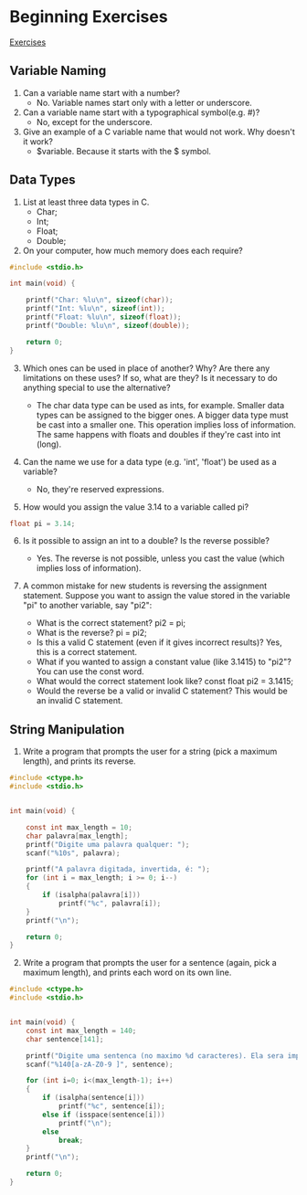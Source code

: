# Beginning Exercises

[Exercises](https://en.wikibooks.org/wiki/C_Programming/Beginning_exercises)

## Variable Naming

1. Can a variable name start with a number?
    - No. Variable names start only with a letter or underscore.
2. Can a variable name start with a typographical symbol(e.g. #)?
    - No, except for the underscore.
3. Give an example of a C variable name that would not work. Why doesn't it work? 
    - $variable. Because it starts with the $ symbol.


## Data Types

1. List at least three data types in C.
    - Char;
    - Int;
    - Float;
    - Double;
2. On your computer, how much memory does each require?
```C
#include <stdio.h>

int main(void) {

    printf("Char: %lu\n", sizeof(char));
    printf("Int: %lu\n", sizeof(int));
    printf("Float: %lu\n", sizeof(float));
    printf("Double: %lu\n", sizeof(double));

    return 0;
}
```
3. Which ones can be used in place of another? Why? Are there any limitations on these uses? If so, what are they? Is it necessary to do anything special to use the alternative?
    - The char data type can be used as ints, for example. Smaller data types can be assigned to the bigger ones. A bigger data type must be cast into a smaller one. This operation implies loss of information. The same happens with floats and doubles if they're cast into int (long).

4. Can the name we use for a data type (e.g. 'int', 'float') be used as a variable?
    - No, they're reserved expressions.

5. How would you assign the value 3.14 to a variable called pi?
```C
float pi = 3.14;
```

6. Is it possible to assign an int to a double? Is the reverse possible?
     - Yes. The reverse is not possible, unless you cast the value (which implies loss of information).

7. A common mistake for new students is reversing the assignment statement. Suppose you want to assign the value stored in the variable "pi" to another variable, say "pi2":

    - What is the correct statement? pi2 = pi;
    - What is the reverse? pi = pi2;
    - Is this a valid C statement (even if it gives incorrect results)? Yes, this is a correct statement.
    - What if you wanted to assign a constant value (like 3.1415) to "pi2"? You can use the const word.
    - What would the correct statement look like? const float pi2 = 3.1415;
    - Would the reverse be a valid or invalid C statement? This would be an invalid C statement.


## String Manipulation

1. Write a program that prompts the user for a string (pick a maximum length), and prints its reverse. 
```C
#include <ctype.h>
#include <stdio.h>


int main(void) {

    const int max_length = 10;
    char palavra[max_length];
    printf("Digite uma palavra qualquer: ");
    scanf("%10s", palavra);

    printf("A palavra digitada, invertida, é: ");
    for (int i = max_length; i >= 0; i--)
    {
        if (isalpha(palavra[i]))
            printf("%c", palavra[i]);
    }
    printf("\n");

    return 0;
}
```

2. Write a program that prompts the user for a sentence (again, pick a maximum length), and prints each word on its own line.
```C
#include <ctype.h>
#include <stdio.h>


int main(void) {
    const int max_length = 140;
    char sentence[141];

    printf("Digite uma sentenca (no maximo %d caracteres). Ela sera impressa no console, uma palavra por linha: ", max_length-1);
    scanf("%140[a-zA-Z0-9 ]", sentence);

    for (int i=0; i<(max_length-1); i++)
    {
        if (isalpha(sentence[i]))
            printf("%c", sentence[i]);
        else if (isspace(sentence[i]))
            printf("\n");
        else
            break;
    }
    printf("\n");

    return 0;
}
```
